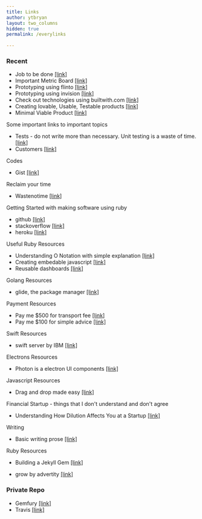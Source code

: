 ```yaml
---
title: Links
author: ytbryan
layout: two_columns
hidden: true
permalink: /everylinks
   
---
```


  ### Recent

  - Job to be done [[link]](http://innovatorstoolkit.com/content/technique-1-jobs-be-done)
  - Important Metric Board [[link]](https://twitter.com/ytbryan/status/440884044146814977)
  - Prototyping using flinto [[link]](https://www.flinto.com)
  - Prototyping using invision [[link]](https://www.invisionapp.com)
  - Check out technologies using builtwith.com [[link]](https://builtwith.com)
  - Creating lovable, Usable, Testable products [[link]]( http://blog.crisp.se/2016/01/25/henrikkniberg/making-sense-of-mvp)
  - Minimal Viable Product [[link]](https://blog.fastmonkeys.com/2014/06/18/minimum-viable-product-your-ultimate-guide-to-mvp-great-examples/)

  Some important links to important topics

  - Tests - do not write more than necessary. Unit testing is a waste of time. [[link]](/docs/testing.pdf)
  - Customers [[link]](/docs/customers.jpg)

  Codes

  - Gist [[link]]()

  Reclaim your time

  - Wastenotime [[link]](http://www.bumblebeesystems.com/wastenotime/)

  Getting Started with making software using ruby

  - github [[link]](http://github.com)
  - stackoverflow [[link]](http://stackoverflow.com)
  - heroku [[link]](http://heroku.com)

  Useful Ruby Resources

  - Understanding O Notation with simple explanation [[link]](http://blog.honeybadger.io/a-rubyist-s-guide-to-big-o-notation/?utm_source=rubyweekly&utm_medium=email)
  - Creating embedable javascript [[link]](http://blog.swirrl.com/articles/creating-asynchronous-embeddable-javascript-widgets/)
  - Reusable dashboards [[link]](https://colorlib.com/wp/free-html5-admin-dashboard-templates/)


  Golang Resources

  - glide, the package manager [[link]](https://github.com/Masterminds/glide)


   Payment Resources

   - Pay me $500 for transport fee [[link]](https://paypal.me/tadapay/500)
   - Pay me $100 for simple advice [[link]](https://paypal.me/tadapay/100)


   Swift Resources

   - swift server by IBM [[link]](https://github.com/ibm-swift/kitura)

   Electrons Resources

   - Photon is a electron UI components [[link]](http://photonkit.com)

   Javascript Resources

   - Drag and drop made easy [[link]]( https://github.com/bevacqua/dragula)

   Financial Startup - things that I don't understand and don't agree
   - Understanding How Dilution Affects You at a Startup [[link]](https://bothsidesofthetable.com/understanding-how-dilution-affects-you-at-a-startup-4fb4cd29ad5c#.ykrxorneb)

   Writing
   - Basic writing prose [[link]](http://www.hu.mtu.edu/~cwaddell/Basic_Prose_Style.html)

   Ruby Resources
   - Building a Jekyll Gem [[link]](https://webdesign.tutsplus.com/tutorials/how-to-create-and-publish-a-jekyll-theme-gem--cms-27475)

   - grow by advertity [[link]](http://www.nuggetsoftruth.com/learn_to_grow_through_adversity.htm)
   
   ### Private Repo
   
   - Gemfury [[link]](https://manage.fury.io/dashboard/ytbryan/#_ga=1.68700178.268423103.1480409719)
   - Travis  [[link]](https://travis-ci.org/profile/ytbryan)